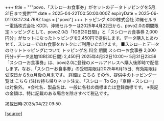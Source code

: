 +++
title = """povo、「スシローお食事券」がセットのデータトッピングを5月31日まで提供"""
date = 2025-04-22T00:50:00.000Z
expiryDate = 2025-06-01T03:17:34.768Z
tags = ["povo"]
+++
トッピング KDDI株式会社 沖縄セルラー電話株式会社 KDDI、沖縄セルラーは2025年4月22日から、povo2.0の期間限定トッピングとして、povo2.0の「1GB(30日間)」と「スシローお食事券 2,000円分」がセットになったトッピングを2,450円で提供します。データ購入とあわせて、スシローでのお食事をおトクにご利用いただけます。 ■スシローとデータのセットトッピングについて トッピング名 料金 期間 スシローお食事券 2,000円分+データ追加1GB(30日間) 2,450円 2025年4月22日10:00～ 5月31日23:59 「スシローお食事券」は、povo2.0に登録のメールアドレスへ購入後即時で配信します。なお、「スシローお食事券」の受取期限は2025年6月15日、有効期限は受取日から5カ月後の月末です。 詳細は こちら その他、提供中のトッピング一覧は こちら (注)お持ち帰りネット注文、「スシロー To Go」「京樽・スシロー」は対象外。 ※会社名、製品名は、一般に各社の商標または登録商標です。 ※表記の金額は、特に記載のある場合を除きすべて税込です。

掲載日時:2025/04/22 09:50

[[source]](https://povo.jp/news/newsrelease/20250422_02/)
